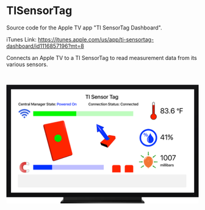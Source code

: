 # TISensorTag
Source code for the Apple TV app "TI SensorTag Dashboard".

iTunes Link: https://itunes.apple.com/us/app/ti-sensortag-dashboard/id1116857196?mt=8

Connects an Apple TV to a TI SensorTag to read measurement data from its various sensors.

<br />

![TI Sensor Tag](Artwork/ScreenshotWithBorder.png?raw=true)
